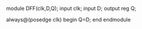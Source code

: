 module DFF(clk,D,Q);
input clk;
input D;
output reg Q;

always@(posedge clk)
    begin
        Q=D;
    end
endmodule
